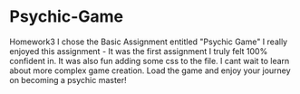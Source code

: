 # Psychic-Game
Homework3
I chose the Basic Assignment entitled "Psychic Game"
I really enjoyed this assignment - It was the first assignment I truly felt 100% confident in. 
It was also fun adding some css to the file.
I cant wait to learn about more complex game creation. 
Load the game and enjoy your journey on becoming a psychic master!
